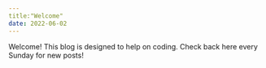 ```yaml
---
title:"Welcome"
date: 2022-06-02
---
```

Welcome!
This blog is designed to help on coding.
Check back here every Sunday for new posts!
